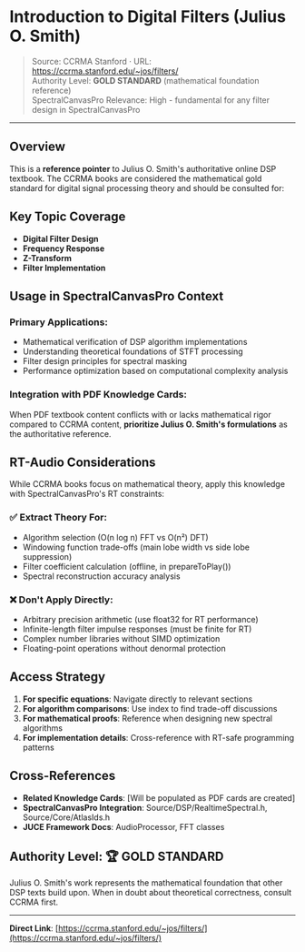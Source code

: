# Introduction to Digital Filters (Julius O. Smith)

> Source: CCRMA Stanford · URL: https://ccrma.stanford.edu/~jos/filters/  
> Authority Level: **GOLD STANDARD** (mathematical foundation reference)  
> SpectralCanvasPro Relevance: High - fundamental for any filter design in SpectralCanvasPro

---

## Overview

This is a **reference pointer** to Julius O. Smith's authoritative online DSP textbook. The CCRMA books are considered the mathematical gold standard for digital signal processing theory and should be consulted for:

## Key Topic Coverage
- **Digital Filter Design**
- **Frequency Response**
- **Z-Transform**
- **Filter Implementation**

## Usage in SpectralCanvasPro Context

### Primary Applications:
- Mathematical verification of DSP algorithm implementations
- Understanding theoretical foundations of STFT processing
- Filter design principles for spectral masking
- Performance optimization based on computational complexity analysis

### Integration with PDF Knowledge Cards:
When PDF textbook content conflicts with or lacks mathematical rigor compared to CCRMA content, **prioritize Julius O. Smith's formulations** as the authoritative reference.

## RT-Audio Considerations

While CCRMA books focus on mathematical theory, apply this knowledge with SpectralCanvasPro's RT constraints:

### ✅ Extract Theory For:
- Algorithm selection (O(n log n) FFT vs O(n²) DFT)
- Windowing function trade-offs (main lobe width vs side lobe suppression)
- Filter coefficient calculation (offline, in prepareToPlay())
- Spectral reconstruction accuracy analysis

### ❌ Don't Apply Directly:
- Arbitrary precision arithmetic (use float32 for RT performance)
- Infinite-length filter impulse responses (must be finite for RT)
- Complex number libraries without SIMD optimization
- Floating-point operations without denormal protection

## Access Strategy

1. **For specific equations**: Navigate directly to relevant sections
2. **For algorithm comparisons**: Use index to find trade-off discussions  
3. **For mathematical proofs**: Reference when designing new spectral algorithms
4. **For implementation details**: Cross-reference with RT-safe programming patterns

## Cross-References

- **Related Knowledge Cards**: [Will be populated as PDF cards are created]
- **SpectralCanvasPro Integration**: Source/DSP/RealtimeSpectral.h, Source/Core/AtlasIds.h
- **JUCE Framework Docs**: AudioProcessor, FFT classes

## Authority Level: 🏆 GOLD STANDARD

Julius O. Smith's work represents the mathematical foundation that other DSP texts build upon. When in doubt about theoretical correctness, consult CCRMA first.

---

**Direct Link**: [https://ccrma.stanford.edu/~jos/filters/](https://ccrma.stanford.edu/~jos/filters/)
